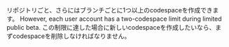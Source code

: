 リポジトリごと、さらにはブランチごとに1つ以上のcodespaceを作成できます。 However, each user account has a two-codespace limit during limited public beta. この制限に達した場合に新しいcodespaceを作成したいなら、まずcodespaceを削除しなければなりません。
